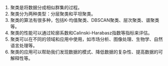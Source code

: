 1. 聚类是将数据分成相似群集的过程。
2. 聚类分为两种类型：分层聚类和平坦聚类。
3. 聚类的算法有很多种，包括K-均值聚类、DBSCAN聚类、层次聚类、谱聚类等。
4. 聚类的性能可以通过轮廓系数和Calinski-Harabasz指数等指标来评估。
5. 聚类可以在不同的领域和应用中使用，如市场分析、图像处理、生物学、自然语言处理等。
6. 聚类的应用可以帮助我们发现数据的模式、降低数据的复杂性、提高数据的可解释性等。